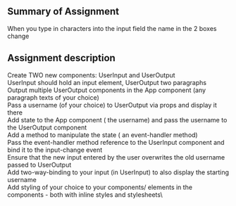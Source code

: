 ## Summary of Assignment
When you type in characters into the input field the name in the 2 boxes change

## Assignment description

Create TWO new components: UserInput and UserOutput\
UserInput should hold an input element, UserOutput two paragraphs\
Output multiple UserOutput components in the App component (any paragraph texts of your choice)\
Pass a username (of your choice) to UserOutput via props and display it there\
Add state to the App component ( the username) and pass the username to the UserOutput component\
Add a method to manipulate the state ( an event-handler method)\
Pass the event-handler method reference to the UserInput component and bind it to the input-change event\
Ensure that the new input entered by the user overwrites the old username passed to UserOutput\
Add two-way-binding to your input (in UserInput) to also display the starting username\
Add styling of your choice to your components/ elements in the components - both with inline styles and stylesheets\

